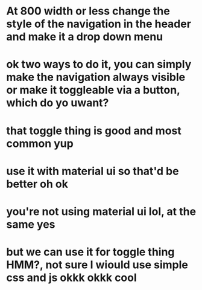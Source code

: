 # At 800 width or less change the style of the navigation in the header and make it a drop down menu
# ok two ways to do it, you can simply make the navigation always visible or make it toggleable via a button, which do yo uwant?
# that toggle thing is good and most common yup
# use it with material ui so that'd be better oh ok
# you're not using material ui lol, at the same yes
# but we can use it for toggle thing HMM?, not sure I wiould use simple css and js okkk okkk cool